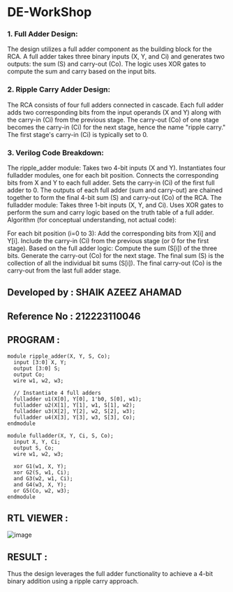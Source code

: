 # DE-WorkShop
### 1. Full Adder Design:

The design utilizes a full adder component as the building block for the RCA.
A full adder takes three binary inputs (X, Y, and Ci) and generates two outputs: the sum (S) and carry-out (Co).
The logic uses XOR gates to compute the sum and carry based on the input bits.

### 2. Ripple Carry Adder Design:

The RCA consists of four full adders connected in cascade.
Each full adder adds two corresponding bits from the input operands (X and Y) along with the carry-in (Ci) from the previous stage.
The carry-out (Co) of one stage becomes the carry-in (Ci) for the next stage, hence the name "ripple carry."
The first stage's carry-in (Ci) is typically set to 0.

### 3. Verilog Code Breakdown:

The ripple_adder module:
Takes two 4-bit inputs (X and Y).
Instantiates four fulladder modules, one for each bit position.
Connects the corresponding bits from X and Y to each full adder.
Sets the carry-in (Ci) of the first full adder to 0.
The outputs of each full adder (sum and carry-out) are chained together to form the final 4-bit sum (S) and carry-out (Co) of the RCA.
The fulladder module:
Takes three 1-bit inputs (X, Y, and Ci).
Uses XOR gates to perform the sum and carry logic based on the truth table of a full adder.
Algorithm (for conceptual understanding, not actual code):

For each bit position (i=0 to 3):
Add the corresponding bits from X[i] and Y[i].
Include the carry-in (Ci) from the previous stage (or 0 for the first stage).
Based on the full adder logic:
Compute the sum (S[i]) of the three bits.
Generate the carry-out (Co) for the next stage.
The final sum (S) is the collection of all the individual bit sums (S[i]).
The final carry-out (Co) is the carry-out from the last full adder stage.

## Developed by : SHAIK AZEEZ AHAMAD

## Reference No : 212223110046

## PROGRAM :

```
module ripple_adder(X, Y, S, Co);
  input [3:0] X, Y;
  output [3:0] S;
  output Co;
  wire w1, w2, w3;

  // Instantiate 4 full adders
  fulladder u1(X[0], Y[0], 1'b0, S[0], w1);
  fulladder u2(X[1], Y[1], w1, S[1], w2);
  fulladder u3(X[2], Y[2], w2, S[2], w3);
  fulladder u4(X[3], Y[3], w3, S[3], Co);
endmodule

module fulladder(X, Y, Ci, S, Co);
  input X, Y, Ci;
  output S, Co;
  wire w1, w2, w3;

  xor G1(w1, X, Y);
  xor G2(S, w1, Ci);
  and G3(w2, w1, Ci);
  and G4(w3, X, Y);
  or G5(Co, w2, w3);
endmodule
```
## RTL VIEWER :

![image](https://github.com/PuliNagaNeeraj/DE-WorkShop/assets/138849173/6a0221a1-51a3-433b-940d-3882aefbee37)

## RESULT :

Thus the design leverages the full adder functionality to achieve a 4-bit binary addition using a ripple carry approach.
